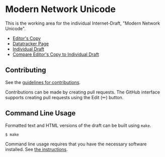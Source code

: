 # Modern Network Unicode

This is the working area for the individual Internet-Draft, "Modern Network Unicode".

* [Editor's Copy](https://cabo.github.io/modern-network-unicode/#go.draft-bormann-dispatch-modern-network-unicode.html)
* [Datatracker Page](https://datatracker.ietf.org/doc/draft-bormann-dispatch-modern-network-unicode)
* [Individual Draft](https://datatracker.ietf.org/doc/html/draft-bormann-dispatch-modern-network-unicode)
* [Compare Editor's Copy to Individual Draft](https://cabo.github.io/modern-network-unicode/#go.draft-bormann-dispatch-modern-network-unicode.diff)


## Contributing

See the
[guidelines for contributions](https://github.com/cabo/modern-network-unicode/blob/main/CONTRIBUTING.md).

Contributions can be made by creating pull requests.
The GitHub interface supports creating pull requests using the Edit (✏) button.


## Command Line Usage

Formatted text and HTML versions of the draft can be built using `make`.

```sh
$ make
```

Command line usage requires that you have the necessary software installed.  See
[the instructions](https://github.com/martinthomson/i-d-template/blob/main/doc/SETUP.md).

